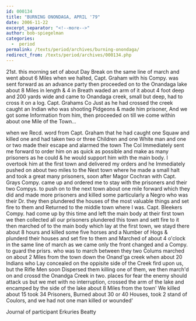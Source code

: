 ```yaml
---
id: 000134
title: "BURNING ONONDAGA, APRIL '79"
date: 2006-11-22
excerpt_separator: "<!--more-->"
author: bob-spiegelman
categories:
  -  period
permalink: /texts/period/archives/burning-onondaga/
redirect_from: /texts/period/archives/000134.php
---
```


21st. this morning set of about Day Break on the same line of march and went about 6 Miles when we halted, Capt. Graham with his Compy. was sent forward as an advance party then proceeded on to the Onandaga lake about 8 Miles in length & 4 in Breath waded an arm of it about 4 foot deep and 200 yards wide and came to Onandaga creek, small but deep, had to cross it on a log. Capt. Grahams Co Just as he had crossed the creek caught an Indian who was shooting Pidgeons & made him prisoner, And we got some Information from him, then proceeded on till we come within about one Mile of the Town...

when we Recd. word from Capt. Graham that he had caught one Squaw and killed one and had taken two or three Children and one White man and one or two made their escape and alarmed the town The Col Immediately sent me forward to order him on as quick as possible and make as many prisoners as he could & he would support him with the main body. I overtook him at the first town and delivered my orders and he Immediately pushed on about two miles to the Next town where he made a small halt and took a great many prisoners, soon after Magor Cochran with Capt. Grays Compy. came up and ordered me to stay with the prisoners and their two Compys. to push on to the next town about one mile forward which they did and made more prisoners and killed some particularly a Negro who was their Dr. they then plundered the houses of the most valuable things and set fire to them and Returned to the middle town where I was. Capt. Bleekers Compy. had come up by this time and left the main body at their first town we then collected all our prisoners plundered this town and sett fire to it then marched of to the main body which lay at the first town, we stayd there about 8 hours and killed some five horses and a Number of Hogs & plunderd their houses and set fire to them and Marched of about 4 o'clock in the same line of march as we came only the front changed and a Compy. to guard the prisrs. who was to march between they two Colums marched on about 2 Miles from the town down the Onand'ga creek when about 20 Indians who Lay concealed on the oppisite side of the Creek fird upon us, but the Rifle Men soon Dispersed them killing one of them, we then march'd on and crossd the Onandga Creek in two. places for fear the enemy should attack us but we met with no interruption, crossed the arm of the lake and encamped by the side of the lake about 8 Miles from the town' We killed about 15 took 34 Prisoners, Burned about 30 or 40 Houses, took 2 stand of Coulors, and we had not one man killed or wounded'

Journal of participant Erkuries Beatty

